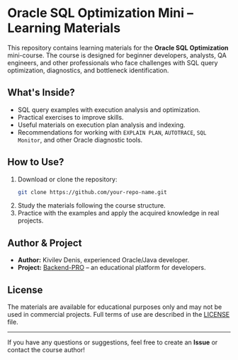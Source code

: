 # Oracle SQL Optimization Mini – Learning Materials

This repository contains learning materials for the **Oracle SQL Optimization** mini-course. 
The course is designed for beginner developers, analysts, QA engineers, and other professionals who face challenges with SQL query optimization, diagnostics, and bottleneck identification.

## What's Inside?
- SQL query examples with execution analysis and optimization.
- Practical exercises to improve skills.
- Useful materials on execution plan analysis and indexing.
- Recommendations for working with `EXPLAIN PLAN`, `AUTOTRACE`, `SQL Monitor`, and other Oracle diagnostic tools.

## How to Use?
1. Download or clone the repository:
   ```sh
   git clone https://github.com/your-repo-name.git
   ```
2. Study the materials following the course structure.
3. Practice with the examples and apply the acquired knowledge in real projects.

## Author & Project
- **Author:** Kivilev Denis, experienced Oracle/Java developer.
- **Project:** [Backend-PRO](https://backend-pro.ru) – an educational platform for developers.

## License
The materials are available for educational purposes only and may not be used in commercial projects. Full terms of use are described in the [LICENSE](LICENSE) file.

---

If you have any questions or suggestions, feel free to create an **Issue** or contact the course author!